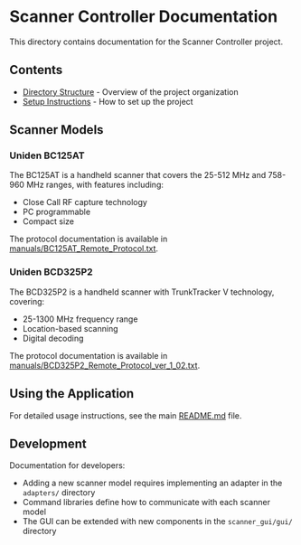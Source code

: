 # Scanner Controller Documentation

This directory contains documentation for the Scanner Controller project.

## Contents

- [Directory Structure](directory_structure.md) - Overview of the project organization
- [Setup Instructions](../setup_instructions.md) - How to set up the project

## Scanner Models

### Uniden BC125AT

The BC125AT is a handheld scanner that covers the 25-512 MHz and 758-960 MHz ranges, with features including:

- Close Call RF capture technology
- PC programmable
- Compact size

The protocol documentation is available in [manuals/BC125AT_Remote_Protocol.txt](../manuals/BC125AT_Remote_Protocol.txt).

### Uniden BCD325P2

The BCD325P2 is a handheld scanner with TrunkTracker V technology, covering:

- 25-1300 MHz frequency range
- Location-based scanning
- Digital decoding

The protocol documentation is available in [manuals/BCD325P2_Remote_Protocol_ver_1_02.txt](../manuals/BCD325P2_Remote_Protocol_ver_1_02.txt).

## Using the Application

For detailed usage instructions, see the main [README.md](../README.md) file.

## Development

Documentation for developers:

- Adding a new scanner model requires implementing an adapter in the `adapters/` directory
- Command libraries define how to communicate with each scanner model
- The GUI can be extended with new components in the `scanner_gui/gui/` directory
